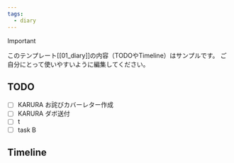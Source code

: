 ```yaml
---
tags:
  - diary
---
```

> [!IMPORTANT]
> このテンプレート[[01_diary]]の内容（TODOやTimeline）はサンプルです。
> ご自分にとって使いやすいように編集してください。

## TODO

- [ ] KARURA お詫びカバーレター作成
- [ ] KARURA ダボ送付
- [ ] t
- [ ] task B

## Timeline
